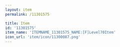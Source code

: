 ```yaml
---
layout: item
permalink: /11301575

title: Item
id: '11301575'
item_name: 'ITEMNAME_11301575_NAME:[F]Level70Item'
icon_url: 'item/icon/11300087.png'
---
```

